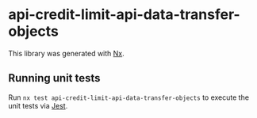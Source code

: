 # api-credit-limit-api-data-transfer-objects

This library was generated with [Nx](https://nx.dev).

## Running unit tests

Run `nx test api-credit-limit-api-data-transfer-objects` to execute the unit tests via [Jest](https://jestjs.io).

